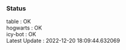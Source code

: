 ### Status


table : OK  
hogwarts : OK  
icy-bot : OK  
Latest Update : 2022-12-20 18:09:44.632069
